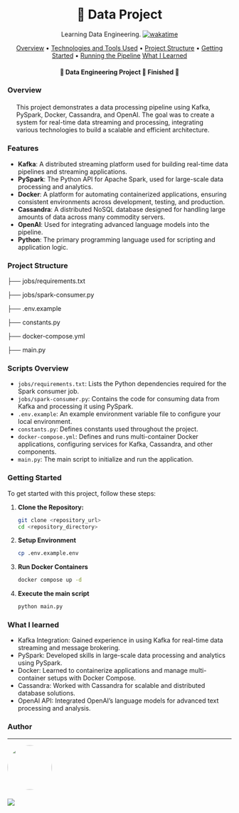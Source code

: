 <h1 align="center">🚗 Data Project</h1>
<p align="center" id="objetivo">Learning Data Engineering. <a href="https://wakatime.com/badge/user/8028aaab-232d-4832-8b66-f103e1d713b9/project/6ac45fa8-dfae-463f-bca1-a84418e4883c"><img src="https://wakatime.com/badge/user/8028aaab-232d-4832-8b66-f103e1d713b9/project/6ac45fa8-dfae-463f-bca1-a84418e4883c.svg" alt="wakatime"></a>
 </p> 


<p align="center">
 <a href="#overview">Overview</a> •
 <a href="#features">Technologies and Tools Used</a> •
 <a href="#roadmap">Project Structure</a> • 
 <a href="#tecnologias">Getting Started</a> • 
 <a href="#author">Running the Pipeline</a>
<a href="#author">What I Learned</a>
</p>

<h4 align="center"> 
	🚧  Data Engineering Project 🚀 Finished  🚧
</h4>

### Overview

<div style='margin: 20px' id="overview">
This project demonstrates a data processing pipeline using Kafka, PySpark, Docker, Cassandra, and OpenAI. The goal was to create a system for real-time data streaming and processing, integrating various technologies to build a scalable and efficient architecture.
</div>

### Features

<div id="features">

- **Kafka**: A distributed streaming platform used for building real-time data pipelines and streaming applications.
- **PySpark**: The Python API for Apache Spark, used for large-scale data processing and analytics.
- **Docker**: A platform for automating containerized applications, ensuring consistent environments across development, testing, and production.
- **Cassandra**: A distributed NoSQL database designed for handling large amounts of data across many commodity servers.
- **OpenAI**: Used for integrating advanced language models into the pipeline.
- **Python**: The primary programming language used for scripting and application logic.

</div>

<div id="roadmap">

### Project Structure


├── jobs/requirements.txt         

├── jobs/spark-consumer.py                

├── .env.example         

├── constants.py              

├── docker-compose.yml                 

├── main.py          
</div>


### Scripts Overview

- `jobs/requirements.txt`: Lists the Python dependencies required for the Spark consumer job.
- `jobs/spark-consumer.py`: Contains the code for consuming data from Kafka and processing it using PySpark.
- `.env.example`: An example environment variable file to configure your local environment.
- `constants.py`: Defines constants used throughout the project.
- `docker-compose.yml`: Defines and runs multi-container Docker applications, configuring services for Kafka, Cassandra, and other components.
- `main.py`: The main script to initialize and run the application.

<div id="tecnologias">
	
### Getting Started

To get started with this project, follow these steps:

1. **Clone the Repository:**

   ```bash
   git clone <repository_url>
   cd <repository_directory>
2. **Setup Environment**
   ```bash
   cp .env.example.env
3. **Run Docker Containers**
   ```bash
   docker compose up -d
4. **Execute the main script**
   ```bash
   python main.py

</div>

### What I learned

	
- Kafka Integration: Gained experience in using Kafka for real-time data streaming and message brokering.
- PySpark: Developed skills in large-scale data processing and analytics using PySpark.
- Docker: Learned to containerize applications and manage multi-container setups with Docker Compose.
- Cassandra: Worked with Cassandra for scalable and distributed database solutions.
- OpenAI API: Integrated OpenAI’s language models for advanced text processing and analysis.

</div>


### Author

---

<!-- <script type="text/javascript" src="https://platform.linkedin.com/badges/js/profile.js" async defer></script> -->

<div align="left" id="author">

<a href="https://github.com/danhenriquex">
  <img src="https://github.com/danhenriquex.png" width="100" height="100" style="border-radius: 50%"/>
</a>

<!-- <div class="LI-profile-badge"  data-version="v1" data-size="medium" data-locale="pt_BR" data-type="vertical" data-theme="dark" data-vanity="danilo-henrique-santana"><a class="LI-simple-link" href='https://br.linkedin.com/in/danilo-henrique-santana?trk=profile-badge'>Danilo Henrique</a></div> -->
</div>

<div style="margin-top: 20px" >
  <a href="https://www.linkedin.com/in/danilo-henrique-480032167/">
    <img  src="https://img.shields.io/badge/LinkedIn-0077B5?style=for-the-badge&logo=linkedin&logoColor=white"/>
  </a>
</div>

